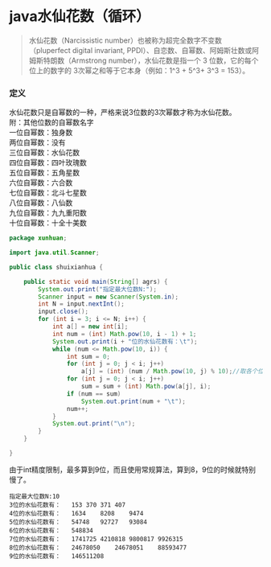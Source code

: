 # java水仙花数（循环）


> 水仙花数（Narcissistic number）也被称为超完全数字不变数（pluperfect digital invariant, PPDI）、自恋数、自幂数、阿姆斯壮数或阿姆斯特朗数（Armstrong number），水仙花数是指一个 3 位数，它的每个位上的数字的 3次幂之和等于它本身（例如：1^3 + 5^3+ 3^3 = 153）。

<!--more-->
### 定义
水仙花数只是自幂数的一种，严格来说3位数的3次幂数才称为水仙花数。  
附：其他位数的自幂数名字  
一位自幂数：独身数  
两位自幂数：没有  
三位自幂数：水仙花数  
四位自幂数：四叶玫瑰数  
五位自幂数：五角星数  
六位自幂数：六合数  
七位自幂数：北斗七星数  
八位自幂数：八仙数  
九位自幂数：九九重阳数  
十位自幂数：十全十美数  

```java
package xunhuan;

import java.util.Scanner;

public class shuixianhua {

	public static void main(String[] agrs) {
        System.out.print("指定最大位数N:");
        Scanner input = new Scanner(System.in);
        int N = input.nextInt();
        input.close();
        for (int i = 3; i <= N; i++) {
            int a[] = new int[i];
            int num = (int) Math.pow(10, i - 1) + 1;
            System.out.print(i + "位的水仙花数有：\t");
            while (num <= Math.pow(10, i)) {
                int sum = 0;
                for (int j = 0; j < i; j++)
                    a[j] = (int) (num / Math.pow(10, j) % 10);//取各个位的数
                for (int j = 0; j < i; j++) 
                    sum = sum + (int) Math.pow(a[j], i);
                if (num == sum)
                    System.out.print(num + "\t");
                num++;
            }
            System.out.print("\n");
        }
    }

}
```

由于int精度限制，最多算到9位，而且使用常规算法，算到8，9位的时候就特别慢了。
```
指定最大位数N:10
3位的水仙花数有：	153	370	371	407	
4位的水仙花数有：	1634	8208	9474	
5位的水仙花数有：	54748	92727	93084	
6位的水仙花数有：	548834	
7位的水仙花数有：	1741725	4210818	9800817	9926315	
8位的水仙花数有：	24678050	24678051	88593477	
9位的水仙花数有：	146511208
```
